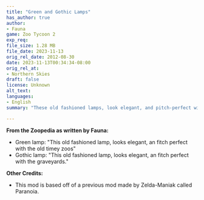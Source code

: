 ```yaml
---
title: "Green and Gothic Lamps"
has_author: true
author: 
- Fauna
game: Zoo Tycoon 2
exp_req: 
file_size: 1.28 MB
file_date: 2023-11-13
orig_rel_date: 2012-08-30
date: 2023-11-13T00:34:34-08:00
orig_rel_at: 
- Northern Skies
draft: false
license: Unknown
alt_text: 
languages:
- English
summary: "These old fashioned lamps, look elegant, and pitch-perfect with the old timey zoos."

---
```


**From the Zoopedia as written by Fauna:**

- Green lamp: "This old fashioned lamp, looks elegant, an fitch perfect with the old timey zoos"
- Gothic lamp: "This old fashioned lamp, looks elegant, an fitch perfect with the graveyards."

**Other Credits:**
- This mod is based off of a previous mod made by Zelda-Maniak called Paranoia.